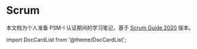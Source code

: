 # Scrum
本文档为个人准备 PSM-I 认证期间的学习笔记，基于 [Scrum Guide 2020](https://scrumguides.org/scrum-guide.html) 版本。

import DocCardList from '@theme/DocCardList';

<DocCardList />
